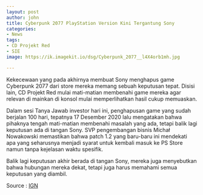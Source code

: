 ```yaml
---
layout: post
author: john
title: Cyberpunk 2077 PlayStation Version Kini Tergantung Sony
categories:
- News
tags:
- CD Projekt Red
- SIE
image: https://ik.imagekit.io/dsg/Cyberpunk_2077__l4X4orb1mh.jpg

---
```

Kekecewaan yang pada akhirnya membuat Sony menghapus game Cyberpunk 2077 dari store mereka memang sebuah keputusan tepat. Disisi lain, CD Projekt Red mulai mati-matian membenahi game mereka agar relevan di mainkan di konsol mulai memperlihatkan hasil cukup memuaskan.

Dalam sesi Tanya Jawab investor hari ini, penghapusan game yang sudah berjalan 100 hari, tepatnya 17 Desember 2020 lalu mengatakan bahwa pihaknya tengah mati-matian membenahi masalah yang ada, tetapi balik lagi keputusan ada di tangan Sony. SVP pengembangan bisnis Michał Nowakowski memastikan bahwa patch 1.2 yang baru-baru ini mendekati apa yang seharusnya menjadi syarat untuk kembali masuk ke PS Store namun tanpa kejelasan waktu spesifik. 

Balik lagi keputusan akhir berada di tangan Sony, mereka juga menyebutkan bahwa hubungan mereka dekat, tetapi juga harus memahami semua keputusan yang diambil.

Source : [IGN](https://sea.ign.com/news/170320/cyberpunk-2077s-playstation-return-is-completely-up-to-sony-says-cd-projekt)
